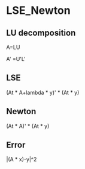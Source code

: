 # LSE_Newton

## LU decomposition
A=LU

A' =U'L' 

## LSE
(At * A+lambda * y)' * (At * y)

## Newton
(At * A)' * (At * y)

## Error
|(A * x)-y|^2
